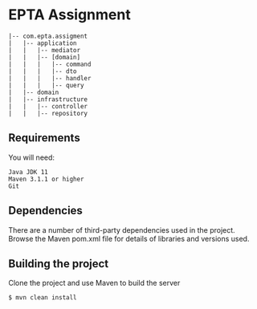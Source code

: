 # EPTA Assignment

    |-- com.epta.assigment
    |   |-- application
    |   |   |-- mediator
    |   |   |-- [domain]
    |   |   |   |-- command
    |   |   |   |-- dto
    |   |   |   |-- handler
    |   |   |   |-- query
    |   |-- domain
    |   |-- infrastructure
    |   |   |-- controller
    |   |   |-- repository

## Requirements
You will need:

    Java JDK 11
    Maven 3.1.1 or higher
    Git

## Dependencies
There are a number of third-party dependencies used in the project. Browse the Maven pom.xml file for details of
libraries and versions used.

## Building the project
Clone the project and use Maven to build the server

`$ mvn clean install`